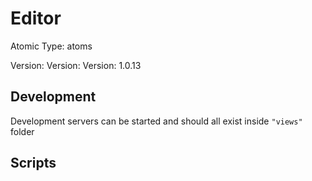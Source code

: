 # Editor

Atomic Type: atoms

Version: Version: Version: 1.0.13





## Development

Development servers can be started and should all exist inside `"views"` folder

## Scripts
